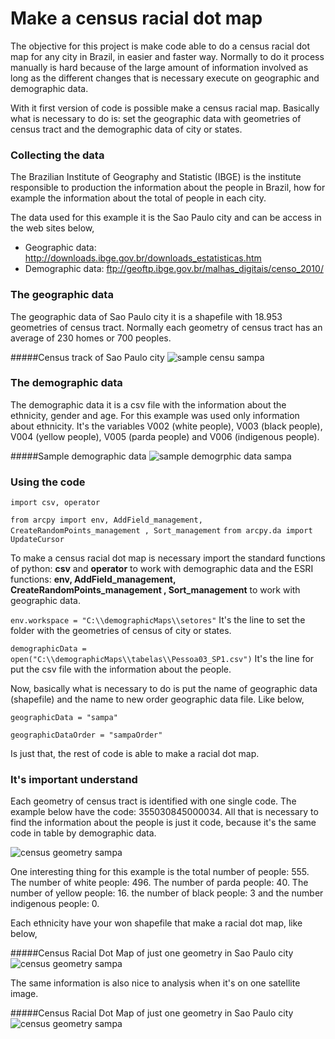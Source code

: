 # Make a census racial dot map


The objective for this project is make code able to do a census racial dot map for any city in Brazil, 
in easier and faster way. Normally to do it process manually is hard because of the large amount 
of information involved as long as the different changes that is necessary execute on geographic 
and demographic data. 

With it first version of code is possible make a census racial map. Basically what is necessary to 
do is: set the geographic data with geometries of census tract and the demographic data of city or 
states.

### Collecting the data

The Brazilian Institute of Geography and Statistic (IBGE) is the institute responsible to 
production the information about the people in Brazil, how for example the information about the total of
people in each city. 

The data used for this example it is the Sao Paulo city and can be access in the web sites below, 

- Geographic data: http://downloads.ibge.gov.br/downloads_estatisticas.htm
- Demographic data: ftp://geoftp.ibge.gov.br/malhas_digitais/censo_2010/

### The geographic data

The geographic data of Sao Paulo city it is a shapefile with 18.953 geometries of census tract. Normally 
each geometry of census tract has an average of 230 homes or 700 peoples.

#####Census track of Sao Paulo city
![sample censu sampa](http://i.imgur.com/4GzK7SX.png)

### The demographic data
The demographic data it is a csv file with the information about the ethnicity, gender and age. 
For this example was used only information about ethnicity. It's the variables V002 (white people), 
V003 (black people), V004 (yellow people), V005 (parda people) and V006 (indigenous people).

#####Sample demographic data
![sample demogrphic data sampa](http://i.imgur.com/WWWpSwx.png)

### Using the code

``import csv, operator``

``from arcpy import env, AddField_management, CreateRandomPoints_management , Sort_management``
``from arcpy.da import UpdateCursor``

To make a census racial dot map is necessary import the standard functions of python: **csv** and **operator** to work with 
demographic data and the ESRI functions: **env, AddField_management, CreateRandomPoints_management , Sort_management** to work with geographic data.

``env.workspace = "C:\\demographicMaps\\setores"``
It's the line to set the folder with the geometries of census of city or states.

``demographicData = open("C:\\demographicMaps\\tabelas\\Pessoa03_SP1.csv")``
It's the line for put the csv file with the information about the people.

Now, basically what is necessary to do is put the name of geographic data (shapefile) and the name to new order geographic data 
file. Like below,

``geographicData = "sampa"``

``geographicDataOrder = "sampaOrder"``

Is just that, the rest of code is able to make a racial dot map. 

### It's important understand

Each geometry of census tract is identified with one single code. The example below have the code: 
355030845000034. All that is necessary to find the information about the people is just it code, because it's 
the same code in table by demographic data.

![census geometry sampa](http://i.imgur.com/w5ASJ7Z.png)
  
One interesting thing for this example is the total number of people: 555. The number of white people: 496. 
The number of parda people: 40. The number of yellow people: 16. the number of black people: 3 and the 
number indigenous people: 0. 

Each ethnicity have your won shapefile that make a racial dot map, like below,

#####Census Racial Dot Map of just one geometry in Sao Paulo city
![census geometry sampa](http://i.imgur.com/6Lvwdyx.png)
 
The same information is also nice to analysis when it's on one satellite image.

#####Census Racial Dot Map of just one geometry in Sao Paulo city
![census geometry sampa](http://i.imgur.com/n2Q6IYC.jpg)
